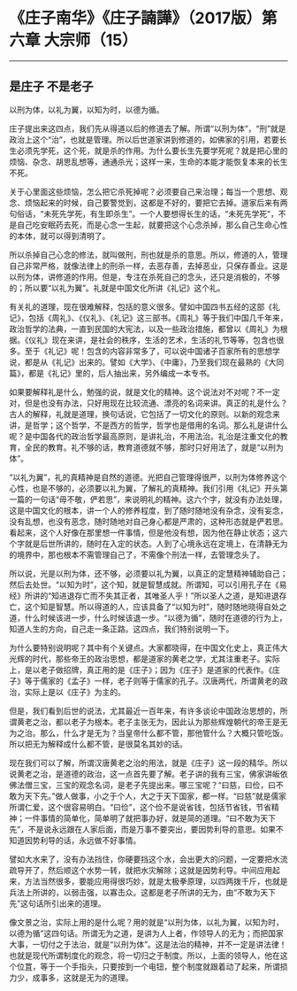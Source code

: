 # 《庄子南华》《庄子諵譁》（2017版）第六章 大宗师（15）

------

## 是庄子 不是老子

以刑为体，以礼为翼，以知为时，以德为循。

庄子提出来这四点，我们先从得道以后的修道去了解。所谓“以刑为体”，“刑”就是政治上这个“治”，也就是管理。所以后世道家讲到修道的，如佛家的引用，若要长生必须先学死，这个死，就是杀的作用。为什么要长生先要学死呢？就是把心里的烦恼、杂念、胡思乱想等，通通杀光；这样一来，生命的本能才能恢复本来的长生不死。

关于心里面这些烦恼，怎么把它杀死掉呢？必须要自己来治理；每当一个思想、观念、烦恼起来的时候，自己要警觉到，这都是不好的，要把它去掉。道家后来有两句俗话，“未死先学死，有生即杀生”。一个人要想得长生的话，“未死先学死”，不是自己吃安眠药去死，而是心念一生起，就要把这个心念杀掉，那么自己生命心性的本体，就可以得到清明了。

所以杀掉自己心念的修法，就叫做刑，刑也就是杀的意思。所以，修道的人，管理自己非常严格，就像法律上的刑杀一样，去恶存善，去掉恶业，只保存善业。这是以刑为体，讲修道的作用。但是，专注在杀死自己的念头，还只是消极的，不够的；所以要“以礼为翼”。礼就是中国文化所讲《礼记》这个礼。

有关礼的道理，现在很难解释，包括的意义很多。譬如中国四书五经的这部《礼记》，包括《周礼》、《仪礼》、《礼记》这三部书。《周礼》等于我们中国几千年来，政治哲学的法典，一直到民国的大宪法，以及一些政治措施，都曾以《周礼》为根据。《仪礼》现在来讲，是社会的秩序，生活的艺术，生活的礼节等等，包含也很多。至于《礼记》呢！包含的内容非常多了，可以说中国诸子百家所有的思想学说，都是从《礼记》出来的。譬如《大学》、《中庸》，乃至我们现在最熟的《大同篇》，都是《礼记》里的，后人抽出来，另外编成一本专书。

如果要解释礼是什么，勉强的说，就是文化的精神。这个说法对不对呢？不一定对，但是也没有办法，只好用现在比较流通、漂亮的名词来讲。真正的礼是什么？古人的解释，礼就是道理，换句话说，它包括了一切文化的原则。以新的观念来讲，是哲学；这个哲学，不是西方的哲学，哲学也是借用的名词。那么礼是讲什么呢？是中国各代的政治哲学最高原则，是讲礼治，不用法治。礼治是注重文化的教育，全民的教育。礼不够的话，教育道德就不够，那时只好用法了，就是“以刑为体”。

“以礼为翼”，礼的真精神是自然的道德。光把自己管理得很严，以刑为体修养这个心性，也是不够的，必须要以礼为翼，了解礼的真精神。我们引用《礼记》开头第一篇的一句话“毋不敬，俨若思”，来说明礼的精神。这六个字，就没有办法处理，这是中国文化的根本，讲一个人的修养程度，到了随时随地没有杂念，没有妄念，没有乱想，也没有恶念，随时随地对自己身心都是严肃的，这种形态就是俨若思。看起来，这个人好像在那里想一件事情，但是他没有想，因为他在静止状态；这六个字就是后世所讲的，随时在入定的状态。人到了心境永远在定境上，在清静无为的境界中，那也根本不需管理自己了，不需像个刑法一样，去管理念头了。

所以说，光是以刑为体，还不够，必须要以礼为翼，以真正的定慧精神辅助自己；然后去处世。“以知为时”，这个知，就是智慧成就。所谓知，可以引用孔子在《易经》所讲的“知进退存亡而不失其正者，其唯圣人乎！”所以圣人之道，是知进退存亡，这个知是智慧。所以得道的人，应该具备了“以知为时”，随时随地晓得自处之道，什么时候该进一步，什么时候该退一步。“以德为循”，随时在道德的行为上，知道人生的方向，自己走一条正路。这四点，我们特别说明一下。

为什么要特别说明呢？其中有个关键点。大家都晓得，在中国文化史上，真正伟大光辉的时代，那些帝王的政治思想，都是道家的黄老之学，尤其注重老子。实际上，是以老子做招牌，真正用的是《庄子》；因为《庄子》是道家的代表作。《庄子》等于儒家的《孟子》一样，老子则等于儒家的孔子。汉唐两代，所谓黄老的政治，实际上是以《庄子》为主的。

但是，我们看到后世的说法，尤其最近一百年来，有许多谈论中国政治思想的，所谓黄老之治，都以老子为根本。老子主张无为，因此认为那些辉煌朝代的帝王是无为之治。那么，什么才是无为？当皇帝什么都不管，那他管什么？大概只管吃饭。所以把无为解释成什么都不管，是很莫名其妙的话。

现在我们可以了解，所谓汉唐黄老之治的用法，就是《庄子》这一段的精华。所以说黄老之治，是道德的政治，这一点首先要了解。老子讲的我有三宝，佛家讲皈依佛法僧三宝，三宝的观念名词，是老子先提出来。哪三宝呢？“曰慈，曰俭，曰不敢为天下先。”做人做事，小之于个人，大之于天下国家，都一样。“曰慈”就是儒家所谓仁爱，这个很容易明白。“曰俭”，这个俭不是说省钱，包括节省钱，节省精神；一件事情的简单化，简单明了就把事办好，就是简的道理。“曰不敢为天下先”，不是说永远跟在人家后面，而是万事不要突出，要因势利导的意思。如果不知道因势利导的话，永远做不好事情。

譬如大水来了，没有办法挡住，你硬要挡这个水，会出更大的问题，一定要把水流疏导开了，然后顺这个水势一转，就把水灾解除；这就是因势利导。中间应用起来，方法当然很多，要能应用得很巧妙，就是太极拳原理，以四两拨千斤，也就是兵法上所讲的，以弱击强，以寡击众。这都是老子所讲的无为，由“不敢为天下先”这句话所引出来的道理。

像文景之治，实际上用的是什么呢？用的就是“以刑为体，以礼为翼，以知为时，以德为循”这四句话。所谓无为之道，是讲为人上者，作领导人的无为；而把国家大事，一切付之于法治，就是“以刑为体”。这是法治的精神，并不一定是讲法律！也就是现代所谓制度化的观念，将一切归之于制度。所以，上面的领导人，他在这个位罝，等于一个手指头，只要按到一个电钮，整个制度就跟着动了起来，所谓损力少，成事多，这就是无为的道理。